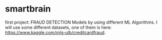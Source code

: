 # smartbrain
first project: FRAUD DETECTION Models by using different ML Algorithms.
I will use some different datasets, one of them is here: https://www.kaggle.com/mlg-ulb/creditcardfraud.

